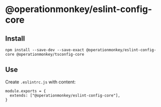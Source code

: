 # @operationmonkey/eslint-config-core

## Install

```
npm install --save-dev --save-exact @operationmonkey/eslint-config-core @operationmonkey/tsconfig-core
```

## Use

Create `.eslintrc.js` with content: 

```
module.exports = {
  extends: ["@operationmonkey/eslint-config-core"],
}
```
